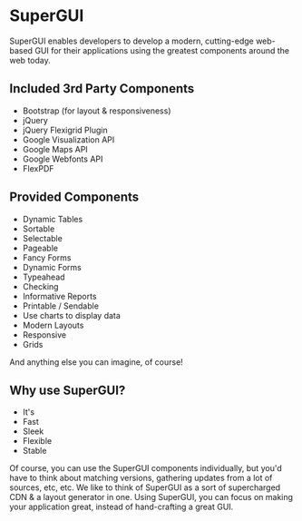 SuperGUI
========

SuperGUI enables developers to develop a modern, cutting-edge web-based GUI for their applications using the greatest components around the web today.

Included 3rd Party Components
-----------------------------
- Bootstrap (for layout & responsiveness)
- jQuery
- jQuery Flexigrid Plugin
- Google Visualization API
- Google Maps API
- Google Webfonts API
- FlexPDF

Provided Components
-------------------
- Dynamic Tables
 - Sortable
 - Selectable
 - Pageable
- Fancy Forms
 - Dynamic Forms
 - Typeahead
 - Checking
- Informative Reports
 - Printable / Sendable
 - Use charts to display data
- Modern Layouts
 - Responsive
 - Grids

And anything else you can imagine, of course!

Why use SuperGUI?
-----------------
- It's
 - Fast
 - Sleek
 - Flexible
 - Stable

Of course, you can use the SuperGUI components individually, but you'd have to think about matching versions, gathering updates from a lot of sources, etc, etc.
We like to think of SuperGUI as a sort of supercharged CDN & a layout generator in one. Using SuperGUI, you can focus on making your application great, instead of hand-crafting a great GUI.
